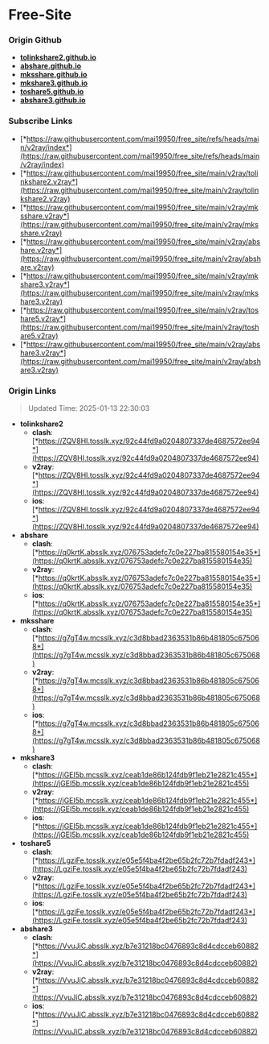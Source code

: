 # Free-Site

### Origin Github

- [**tolinkshare2.github.io**](https://github.com/tolinkshare2/tolinkshare2.github.io)
- [**abshare.github.io**](https://github.com/abshare/abshare.github.io)
- [**mksshare.github.io**](https://github.com/mksshare/mksshare.github.io)
- [**mkshare3.github.io**](https://github.com/mkshare3/mkshare3.github.io)
- [**toshare5.github.io**](https://github.com/toshare5/toshare5.github.io)
- [**abshare3.github.io**](https://github.com/abshare3/abshare3.github.io)

### Subscribe Links

- [*https://raw.githubusercontent.com/mai19950/free_site/refs/heads/main/v2ray/index*](https://raw.githubusercontent.com/mai19950/free_site/refs/heads/main/v2ray/index)
- [*https://raw.githubusercontent.com/mai19950/free_site/main/v2ray/tolinkshare2.v2ray*](https://raw.githubusercontent.com/mai19950/free_site/main/v2ray/tolinkshare2.v2ray)
- [*https://raw.githubusercontent.com/mai19950/free_site/main/v2ray/mksshare.v2ray*](https://raw.githubusercontent.com/mai19950/free_site/main/v2ray/mksshare.v2ray)
- [*https://raw.githubusercontent.com/mai19950/free_site/main/v2ray/abshare.v2ray*](https://raw.githubusercontent.com/mai19950/free_site/main/v2ray/abshare.v2ray)
- [*https://raw.githubusercontent.com/mai19950/free_site/main/v2ray/mkshare3.v2ray*](https://raw.githubusercontent.com/mai19950/free_site/main/v2ray/mkshare3.v2ray)
- [*https://raw.githubusercontent.com/mai19950/free_site/main/v2ray/toshare5.v2ray*](https://raw.githubusercontent.com/mai19950/free_site/main/v2ray/toshare5.v2ray)
- [*https://raw.githubusercontent.com/mai19950/free_site/main/v2ray/abshare3.v2ray*](https://raw.githubusercontent.com/mai19950/free_site/main/v2ray/abshare3.v2ray)

### Origin Links

> Updated Time: 2025-01-13 22:30:03

- **tolinkshare2**
  - **clash**: [*https://ZQV8HI.tosslk.xyz/92c44fd9a0204807337de4687572ee94*](https://ZQV8HI.tosslk.xyz/92c44fd9a0204807337de4687572ee94)
  - **v2ray**: [*https://ZQV8HI.tosslk.xyz/92c44fd9a0204807337de4687572ee94*](https://ZQV8HI.tosslk.xyz/92c44fd9a0204807337de4687572ee94)
  - **ios**: [*https://ZQV8HI.tosslk.xyz/92c44fd9a0204807337de4687572ee94*](https://ZQV8HI.tosslk.xyz/92c44fd9a0204807337de4687572ee94)
- **abshare**
  - **clash**: [*https://q0krtK.absslk.xyz/076753adefc7c0e227ba815580154e35*](https://q0krtK.absslk.xyz/076753adefc7c0e227ba815580154e35)
  - **v2ray**: [*https://q0krtK.absslk.xyz/076753adefc7c0e227ba815580154e35*](https://q0krtK.absslk.xyz/076753adefc7c0e227ba815580154e35)
  - **ios**: [*https://q0krtK.absslk.xyz/076753adefc7c0e227ba815580154e35*](https://q0krtK.absslk.xyz/076753adefc7c0e227ba815580154e35)
- **mksshare**
  - **clash**: [*https://g7gT4w.mcsslk.xyz/c3d8bbad2363531b86b481805c675068*](https://g7gT4w.mcsslk.xyz/c3d8bbad2363531b86b481805c675068)
  - **v2ray**: [*https://g7gT4w.mcsslk.xyz/c3d8bbad2363531b86b481805c675068*](https://g7gT4w.mcsslk.xyz/c3d8bbad2363531b86b481805c675068)
  - **ios**: [*https://g7gT4w.mcsslk.xyz/c3d8bbad2363531b86b481805c675068*](https://g7gT4w.mcsslk.xyz/c3d8bbad2363531b86b481805c675068)
- **mkshare3**
  - **clash**: [*https://jGEI5b.mcsslk.xyz/ceab1de86b124fdb9f1eb21e2821c455*](https://jGEI5b.mcsslk.xyz/ceab1de86b124fdb9f1eb21e2821c455)
  - **v2ray**: [*https://jGEI5b.mcsslk.xyz/ceab1de86b124fdb9f1eb21e2821c455*](https://jGEI5b.mcsslk.xyz/ceab1de86b124fdb9f1eb21e2821c455)
  - **ios**: [*https://jGEI5b.mcsslk.xyz/ceab1de86b124fdb9f1eb21e2821c455*](https://jGEI5b.mcsslk.xyz/ceab1de86b124fdb9f1eb21e2821c455)
- **toshare5**
  - **clash**: [*https://LgziFe.tosslk.xyz/e05e5f4ba4f2be65b2fc72b7fdadf243*](https://LgziFe.tosslk.xyz/e05e5f4ba4f2be65b2fc72b7fdadf243)
  - **v2ray**: [*https://LgziFe.tosslk.xyz/e05e5f4ba4f2be65b2fc72b7fdadf243*](https://LgziFe.tosslk.xyz/e05e5f4ba4f2be65b2fc72b7fdadf243)
  - **ios**: [*https://LgziFe.tosslk.xyz/e05e5f4ba4f2be65b2fc72b7fdadf243*](https://LgziFe.tosslk.xyz/e05e5f4ba4f2be65b2fc72b7fdadf243)
- **abshare3**
  - **clash**: [*https://VvuJiC.absslk.xyz/b7e31218bc0476893c8d4cdcceb60882*](https://VvuJiC.absslk.xyz/b7e31218bc0476893c8d4cdcceb60882)
  - **v2ray**: [*https://VvuJiC.absslk.xyz/b7e31218bc0476893c8d4cdcceb60882*](https://VvuJiC.absslk.xyz/b7e31218bc0476893c8d4cdcceb60882)
  - **ios**: [*https://VvuJiC.absslk.xyz/b7e31218bc0476893c8d4cdcceb60882*](https://VvuJiC.absslk.xyz/b7e31218bc0476893c8d4cdcceb60882)
